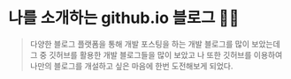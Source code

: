 # 나를 소개하는 github.io 블로그 🙋‍♀️
> 다양한 블로그 플랫폼을 통해 개발 포스팅을 하는 개발 블로그를 많이 보았는데
그 중 깃허브를 활용한 개발 블로그들을 많이 보았고
나 또한 깃허브를 이용하여 나만의 블로그를 개설하고 싶은 마음에 한번 도전해보게 되었다.
